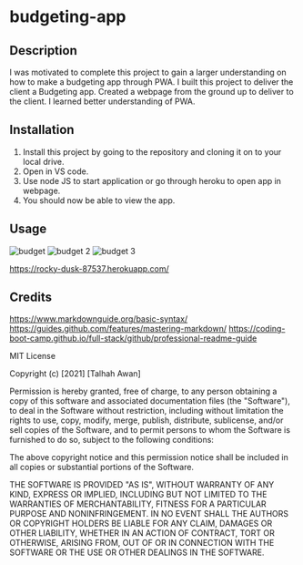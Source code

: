# budgeting-app

## Description

I was motivated to complete this project to gain a larger understanding on how to make a budgeting app through PWA.
I built this project to deliver the client a Budgeting app.
Created a webpage from the ground up to deliver to the client.
I learned better understanding of PWA.

## Installation

1. Install this project by going to the repository and cloning it on to your local drive.
2. Open in VS code.
3. Use node JS to start application or go through heroku to open app in webpage.
4. You should now be able to view the app.

## Usage

![budget](https://user-images.githubusercontent.com/88115822/151132453-d647e7e5-4705-4649-b3d8-c8b240fe0eb0.PNG)
![budget 2](https://user-images.githubusercontent.com/88115822/151132462-55212529-5792-476e-aa2e-f7340bf494f4.PNG)
![budget 3](https://user-images.githubusercontent.com/88115822/151132469-1bbffb3e-782b-4e2f-82c6-fc5df6919b1b.PNG)

https://rocky-dusk-87537.herokuapp.com/

## Credits
https://www.markdownguide.org/basic-syntax/
https://guides.github.com/features/mastering-markdown/
https://coding-boot-camp.github.io/full-stack/github/professional-readme-guide

MIT License

Copyright (c) [2021] [Talhah Awan]

Permission is hereby granted, free of charge, to any person obtaining a copy
of this software and associated documentation files (the "Software"), to deal
in the Software without restriction, including without limitation the rights
to use, copy, modify, merge, publish, distribute, sublicense, and/or sell
copies of the Software, and to permit persons to whom the Software is
furnished to do so, subject to the following conditions:

The above copyright notice and this permission notice shall be included in all
copies or substantial portions of the Software.

THE SOFTWARE IS PROVIDED "AS IS", WITHOUT WARRANTY OF ANY KIND, EXPRESS OR
IMPLIED, INCLUDING BUT NOT LIMITED TO THE WARRANTIES OF MERCHANTABILITY,
FITNESS FOR A PARTICULAR PURPOSE AND NONINFRINGEMENT. IN NO EVENT SHALL THE
AUTHORS OR COPYRIGHT HOLDERS BE LIABLE FOR ANY CLAIM, DAMAGES OR OTHER
LIABILITY, WHETHER IN AN ACTION OF CONTRACT, TORT OR OTHERWISE, ARISING FROM,
OUT OF OR IN CONNECTION WITH THE SOFTWARE OR THE USE OR OTHER DEALINGS IN THE
SOFTWARE.
